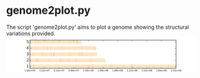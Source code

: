 # genome2plot.py
The script 'genome2plot.py' aims to plot a genome showing the structural variations provided.
![ScreenShot](/examples/output/foo.png)
